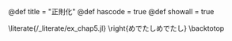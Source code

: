@def title = "正則化"
@def hascode = true 
@def showall = true

\literate{/_literate/ex_chap5.jl}
\right{めでたしめでたし}
\backtotop